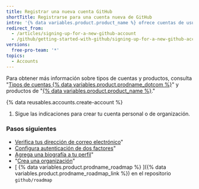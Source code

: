 ```yaml
---
title: Registrar una nueva cuenta GitHub
shortTitle: Registrarse para una cuenta nueva de GitHub
intro: '{% data variables.product.product_name %} ofrece cuentas de usuario para personas y organizaciones para equipos de personas que trabajan juntas.'
redirect_from:
  - /articles/signing-up-for-a-new-github-account
  - /github/getting-started-with-github/signing-up-for-a-new-github-account
versions:
  free-pro-team: '*'
topics:
  - Accounts
---
```


Para obtener más información sobre tipos de cuentas y productos, consulta "[Tipos de cuentas {% data variables.product.prodname_dotcom %}](/articles/types-of-github-accounts)" y productos de "[{% data variables.product.product_name %}](/articles/github-s-products)."

{% data reusables.accounts.create-account %}
1. Sigue las indicaciones para crear tu cuenta personal o de organización.

### Pasos siguientes

- [Verifica tus dirección de correo electrónico](/articles/verifying-your-email-address)"
- [Configura autenticación de dos factores](/articles/configuring-two-factor-authentication)"
- [Agrega una biografía a tu perfil](/articles/adding-a-bio-to-your-profile)"
- "[Crea una organización](/articles/creating-a-new-organization-from-scratch)"
- [ {% data variables.product.prodname_roadmap %} ]({% data variables.product.prodname_roadmap_link %}) en el repositorio `github/roadmap`
